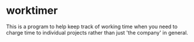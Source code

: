 # worktimer
This is a program to help keep track of working time when you need to charge time to individual projects rather than just 'the company' in general.
